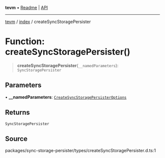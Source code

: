 **tevm** • [Readme](../../README.md) \| [API](../../modules.md)

***

[tevm](../../README.md) / [index](../README.md) / createSyncStoragePersister

# Function: createSyncStoragePersister()

> **createSyncStoragePersister**(`__namedParameters`): `SyncStoragePersister`

## Parameters

• **\_\_namedParameters**: [`CreateSyncStoragePersisterOptions`](../type-aliases/CreateSyncStoragePersisterOptions.md)

## Returns

`SyncStoragePersister`

## Source

packages/sync-storage-persister/types/createSyncStoragePersister.d.ts:1

